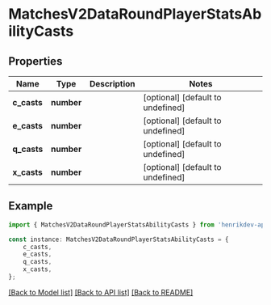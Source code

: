 # MatchesV2DataRoundPlayerStatsAbilityCasts


## Properties

Name | Type | Description | Notes
------------ | ------------- | ------------- | -------------
**c_casts** | **number** |  | [optional] [default to undefined]
**e_casts** | **number** |  | [optional] [default to undefined]
**q_casts** | **number** |  | [optional] [default to undefined]
**x_casts** | **number** |  | [optional] [default to undefined]

## Example

```typescript
import { MatchesV2DataRoundPlayerStatsAbilityCasts } from 'henrikdev-api-client';

const instance: MatchesV2DataRoundPlayerStatsAbilityCasts = {
    c_casts,
    e_casts,
    q_casts,
    x_casts,
};
```

[[Back to Model list]](../README.md#documentation-for-models) [[Back to API list]](../README.md#documentation-for-api-endpoints) [[Back to README]](../README.md)
